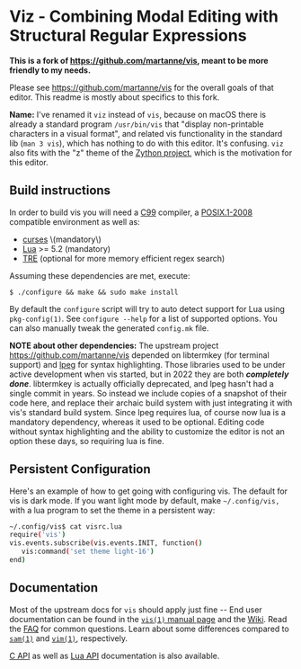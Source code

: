 # Viz - Combining Modal Editing with Structural Regular Expressions

**This is a fork of https://github.com/martanne/vis, meant to be more friendly to my needs.**

Please see https://github.com/martanne/vis for the overall goals of that editor.  This readme is mostly about specifics to this fork.

**Name:** I've renamed it `viz` instead of `vis`, because on macOS there is already a standard program `/usr/bin/vis` that "display non-printable characters in a visual format", and related vis functionality in the standard lib (`man 3 vis`), which has nothing to do with this editor.  It's confusing.  `viz` also fits with the "z" theme of the [Zython project](https://zython.org/), which is the motivation for this editor.

Build instructions
------------------

In order to build vis you will need a
[C99](http://www.open-std.org/jtc1/sc22/wg14/www/docs/n1256.pdf)
compiler, a [POSIX.1\-2008](http://pubs.opengroup.org/onlinepubs/9699919799/)
compatible environment as well as:

- [curses](https://en.wikipedia.org/wiki/Curses_(programming_library)) \(mandatory\)
- [Lua](http://www.lua.org/) &gt;= 5.2 \(mandatory\)
- [TRE](http://laurikari.net/tre/) \(optional for more memory efficient regex search\)

Assuming these dependencies are met, execute:

    $ ./configure && make && sudo make install

By default the `configure` script will try to auto detect support for
Lua using `pkg-config(1)`. See `configure --help` for a list of supported
options. You can also manually tweak the generated `config.mk` file.

**NOTE about other dependencies:** The upstream project https://github.com/martanne/vis depended on libtermkey \(for terminal support\) and [lpeg](http://www.inf.puc-rio.br/~roberto/lpeg/) for syntax highlighting.  Those libraries used to be under active development when vis started, but in 2022 they are both _**completely done**_.  libtermkey is actually officially deprecated, and lpeg hasn't had a single commit in years.  So instead we include copies of a snapshot of their code here, and replace their archaic build system with just integrating it with vis's standard build system.   Since lpeg requires lua, of course now lua is a mandatory dependency, whereas it used to be optional.    Editing code without syntax highlighting and the ability to customize the editor is not an option these days, so requiring lua is fine.

## Persistent Configuration

Here's an example of how to get going with configuring vis.  The default for vis is dark mode.  If you want light mode by default, make `~/.config/vis,` with a lua program to set the theme in a persistent way:

```sh
~/.config/vis$ cat visrc.lua 
require('vis')
vis.events.subscribe(vis.events.INIT, function()    
   vis:command('set theme light-16')
end)  
```

Documentation
-------------

Most of the upstream docs for `vis` should apply just fine \-\- End user documentation can be found in the
[`vis(1)` manual page](http://martanne.github.io/vis/man/vis.1.html)
and the [Wiki](https://github.com/martanne/vis/wiki). Read the
[FAQ](https://github.com/martanne/vis/wiki/FAQ) for common questions.
Learn about some differences compared to
[`sam(1)`](https://github.com/martanne/vis/wiki/Differences-from-Sam) and
[`vim(1)`](https://github.com/martanne/vis/wiki/Differences-from-Vi(m)),
respectively.

[C API](https://vis.readthedocs.io/) as well as [Lua API](http://martanne.github.io/vis/doc/)
documentation is also available.
